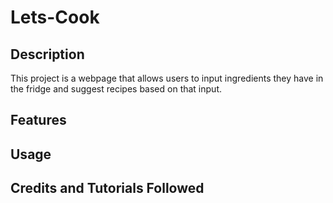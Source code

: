 # Lets-Cook

## Description
This project is a webpage that allows users to input ingredients they have in the fridge and suggest recipes based on that input.

## Features

## Usage

## Credits and Tutorials Followed
